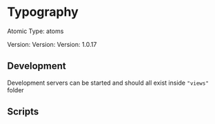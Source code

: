 # Typography

Atomic Type: atoms

Version: Version: Version: 1.0.17




## Development

Development servers can be started and should all exist inside `"views"` folder

## Scripts
